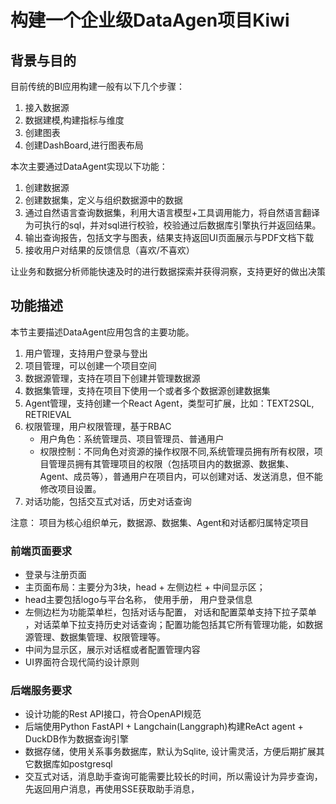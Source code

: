 # 构建一个企业级DataAgen项目Kiwi
## 背景与目的
目前传统的BI应用构建一般有以下几个步骤：
1. 接入数据源
2. 数据建模,构建指标与维度
3. 创建图表
4. 创建DashBoard,进行图表布局

本次主要通过DataAgent实现以下功能：
1. 创建数据源
2. 创建数据集，定义与组织数据源中的数据
2. 通过自然语言查询数据集，利用大语言模型+工具调用能力，将自然语言翻译为可执行的sql，并对sql进行校验，校验通过后数据库引擎执行并返回结果。
3. 输出查询报告，包括文字与图表，结果支持返回UI页面展示与PDF文档下载
4. 接收用户对结果的反馈信息（喜欢/不喜欢）

让业务和数据分析师能快速及时的进行数据探索并获得洞察，支持更好的做出决策

## 功能描述
本节主要描述DataAgent应用包含的主要功能。
1. 用户管理，支持用户登录与登出 
2. 项目管理，可以创建一个项目空间 
3. 数据源管理，支持在项目下创建并管理数据源
4. 数据集管理，支持在项目下使用一个或者多个数据源创建数据集
5. Agent管理，支持创建一个React Agent，类型可扩展，比如：TEXT2SQL, RETRIEVAL
6. 权限管理，用户权限管理，基于RBAC
   * 用户角色：系统管理员、项目管理员、普通用户
   * 权限控制：不同角色对资源的操作权限不同,系统管理员拥有所有权限，项目管理员拥有其管理项目的权限（包括项目内的数据源、数据集、Agent、成员等），普通用户在项目内，可以创建对话、发送消息，但不能修改项目设置。
7. 对话功能，包括交互式对话，历史对话查询

注意： 项目为核心组织单元，数据源、数据集、Agent和对话都归属特定项目

### 前端页面要求
* 登录与注册页面
* 主页面布局：主要分为3块，head + 左侧边栏 + 中间显示区； 
* head主要包括logo与平台名称， 使用手册， 用户登录信息 
* 左侧边栏为功能菜单栏，包括对话与配置， 对话和配置菜单支持下拉子菜单 ，对话菜单下拉支持历史对话查询；配置功能包括其它所有管理功能，如数据源管理、数据集管理、权限管理等。
* 中间为显示区，展示对话框或者配置管理内容
* UI界面符合现代简约设计原则


### 后端服务要求
* 设计功能的Rest API接口，符合OpenAPI规范
* 后端使用Python FastAPI + Langchain(Langgraph)构建ReAct agent + DuckDB作为数据查询引擎
* 数据存储，使用关系事务数据库，默认为Sqlite, 设计需灵活，方便后期扩展其它数据库如postgresql
* 交互式对话，消息助手查询可能需要比较长的时间，所以需设计为异步查询，先返回用户消息，再使用SSE获取助手消息，
